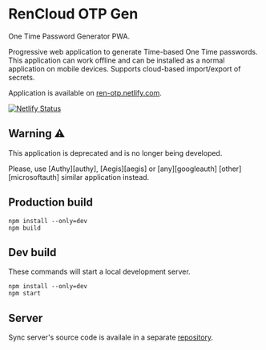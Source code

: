 # RenCloud OTP Gen

One Time Password Generator PWA.

Progressive web application to generate Time-based One Time passwords.
This application can work offline and can be installed as a normal
application on mobile devices. Supports cloud-based import/export of secrets.

Application is available on [ren-otp.netlify.com](https://ren-otp.netlify.com).

[![Netlify Status](https://api.netlify.com/api/v1/badges/3ed5d499-a469-4cdc-8589-aa41001c151c/deploy-status)](https://app.netlify.com/sites/ren-otp/deploys)

## Warning ⚠

This application is deprecated and is no longer being developed.

Please, use [Authy][authy], [Aegis][aegis] or [any][googleauth] [other][microsoftauth] similar application instead.

## Production build

```
npm install --only=dev
npm build
```

## Dev build

These commands will start a local development server.

```
npm install --only=dev
npm start
```

## Server

Sync server's source code is availale
in a separate [repository](https://github.com/rensatsu/otp-gen-server).
